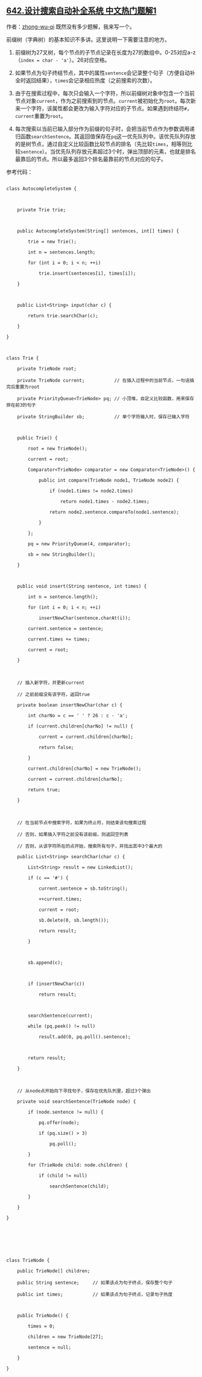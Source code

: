 ## [642.设计搜索自动补全系统 中文热门题解1](https://leetcode.cn/problems/design-search-autocomplete-system/solutions/100000/javaqian-zhui-shu-you-xian-dui-lie-by-zhong-wu-qi)

作者：[zhong-wu-qi](https://leetcode.cn/u/zhong-wu-qi)
既然没有多少题解，我来写一个。

前缀树（字典树）的基本知识不多讲。这里说明一下需要注意的地方。

1. 前缀树为27叉树，每个节点的子节点记录在长度为27的数组中。0-25对应a-z（`index = char - 'a'`）。26对应空格。
2. 如果节点为句子终结节点，其中的属性`sentence`会记录整个句子（方便自动补全时返回结果），`times`会记录相应热度（之前搜索的次数）。
3. 由于在搜索过程中，每次只会输入一个字符，所以前缀树对象中包含一个当前节点对象`current`，作为之前搜索到的节点。`current`被初始化为`root`。每次新来一个字符，该属性都会更改为输入字符对应的子节点。如果遇到终结符`#`，`current`重置为`root`。
4. 每次搜索以当前已输入部分作为前缀的句子时，会把当前节点作为参数调用递归函数`searchSentence`。其返回值保存在`pq`这一优先队列中。该优先队列存放的是树节点，通过自定义比较函数比较节点的排名（先比较`times`，相等则比较`sentence`）。当优先队列存放元素超过3个时，弹出顶部的元素，也就是排名最靠后的节点。所以最多返回3个排名最靠前的节点对应的句子。

参考代码：

```
class AutocompleteSystem {

    private Trie trie;
    
    public AutocompleteSystem(String[] sentences, int[] times) {
        trie = new Trie();
        int n = sentences.length;
        for (int i = 0; i < n; ++i)
            trie.insert(sentences[i], times[i]);
    }
    
    public List<String> input(char c) {
        return trie.searchChar(c);
    }
}

class Trie {
    private TrieNode root;
    private TrieNode current;           // 在插入过程中的当前节点，一句话插完后重置为root
    private PriorityQueue<TrieNode> pq; // 小顶堆，自定义比较函数，用来保存排在前3的句子
    private StringBuilder sb;           // 单个字符输入时，保存已输入字符
    
    public Trie() {
        root = new TrieNode();
        current = root;
        Comparator<TrieNode> comparator = new Comparator<TrieNode>() {
            public int compare(TrieNode node1, TrieNode node2) {
                if (node1.times != node2.times)
                    return node1.times - node2.times;
                return node2.sentence.compareTo(node1.sentence);
            }
        };
        pq = new PriorityQueue(4, comparator);
        sb = new StringBuilder();
    }
    
    public void insert(String sentence, int times) {
        int n = sentence.length();
        for (int i = 0; i < n; ++i)
            insertNewChar(sentence.charAt(i));
        current.sentence = sentence;
        current.times += times;
        current = root;
    }
    
    // 插入新字符，并更新current
    // 之前前缀没有该字符，返回true
    private boolean insertNewChar(char c) {
        int charNo = c == ' ' ? 26 : c - 'a';
        if (current.children[charNo] != null) {
            current = current.children[charNo];
            return false;
        }
        current.children[charNo] = new TrieNode();
        current = current.children[charNo];
        return true;
    }
    
    // 在当前节点中搜索字符，如果为终止符，则结束该句搜索过程
    // 否则，如果插入字符之前没有该前缀，则返回空列表
    // 否则，从该字符所在的点开始，搜索所有句子，并找出其中3个最大的
    public List<String> searchChar(char c) {
        List<String> result = new LinkedList();
        if (c == '#') {
            current.sentence = sb.toString();
            ++current.times;
            current = root;
            sb.delete(0, sb.length());
            return result;
        }
        
        sb.append(c);
        
        if (insertNewChar(c))
            return result;
        
        searchSentence(current);
        while (pq.peek() != null)
            result.add(0, pq.poll().sentence);
        
        return result;
    }
    
    // 从node点开始向下寻找句子，保存在优先队列里，超过3个弹出
    private void searchSentence(TrieNode node) {
        if (node.sentence != null) {
            pq.offer(node);
            if (pq.size() > 3)
                pq.poll();
        }
        for (TrieNode child: node.children) {
            if (child != null)
                searchSentence(child);
        }
    }
}



class TrieNode {
    public TrieNode[] children;
    public String sentence;     // 如果该点为句子终点，保存整个句子
    public int times;           // 如果该点为句子终点，记录句子热度
    
    public TrieNode() {
        times = 0;
        children = new TrieNode[27];
        sentence = null;
    }
}
```
